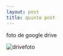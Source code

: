 ```yaml
---
layout: post
title: quinto post
---
```


foto de google drive

![drivefoto](https://drive.google.com/file/d/1eABs9ZayMy069BbxlIgzYepElWBCWD1q)

